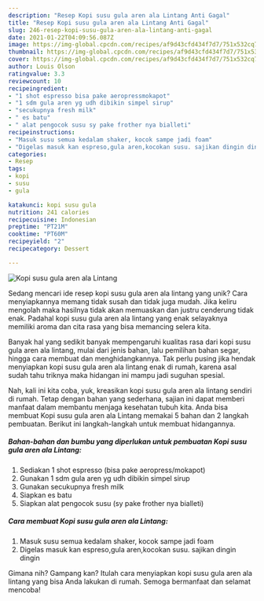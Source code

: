 ```yaml
---
description: "Resep Kopi susu gula aren ala Lintang Anti Gagal"
title: "Resep Kopi susu gula aren ala Lintang Anti Gagal"
slug: 246-resep-kopi-susu-gula-aren-ala-lintang-anti-gagal
date: 2021-01-22T04:09:56.087Z
image: https://img-global.cpcdn.com/recipes/af9d43cfd434f7d7/751x532cq70/kopi-susu-gula-aren-ala-lintang-foto-resep-utama.jpg
thumbnail: https://img-global.cpcdn.com/recipes/af9d43cfd434f7d7/751x532cq70/kopi-susu-gula-aren-ala-lintang-foto-resep-utama.jpg
cover: https://img-global.cpcdn.com/recipes/af9d43cfd434f7d7/751x532cq70/kopi-susu-gula-aren-ala-lintang-foto-resep-utama.jpg
author: Louis Olson
ratingvalue: 3.3
reviewcount: 10
recipeingredient:
- "1 shot espresso bisa pake aeropressmokapot"
- "1 sdm gula aren yg udh dibikin simpel sirup"
- "secukupnya fresh milk"
- " es batu"
- " alat pengocok susu sy pake frother nya bialleti"
recipeinstructions:
- "Masuk susu semua kedalam shaker, kocok sampe jadi foam"
- "Digelas masuk kan espreso,gula aren,kocokan susu. sajikan dingin dingin"
categories:
- Resep
tags:
- kopi
- susu
- gula

katakunci: kopi susu gula 
nutrition: 241 calories
recipecuisine: Indonesian
preptime: "PT21M"
cooktime: "PT60M"
recipeyield: "2"
recipecategory: Dessert

---
```



![Kopi susu gula aren ala Lintang](https://img-global.cpcdn.com/recipes/af9d43cfd434f7d7/751x532cq70/kopi-susu-gula-aren-ala-lintang-foto-resep-utama.jpg)

Sedang mencari ide resep kopi susu gula aren ala lintang yang unik? Cara menyiapkannya memang tidak susah dan tidak juga mudah. Jika keliru mengolah maka hasilnya tidak akan memuaskan dan justru cenderung tidak enak. Padahal kopi susu gula aren ala lintang yang enak selayaknya memiliki aroma dan cita rasa yang bisa memancing selera kita.

Banyak hal yang sedikit banyak mempengaruhi kualitas rasa dari kopi susu gula aren ala lintang, mulai dari jenis bahan, lalu pemilihan bahan segar, hingga cara membuat dan menghidangkannya. Tak perlu pusing jika hendak menyiapkan kopi susu gula aren ala lintang enak di rumah, karena asal sudah tahu triknya maka hidangan ini mampu jadi suguhan spesial.




Nah, kali ini kita coba, yuk, kreasikan kopi susu gula aren ala lintang sendiri di rumah. Tetap dengan bahan yang sederhana, sajian ini dapat memberi manfaat dalam membantu menjaga kesehatan tubuh kita. Anda bisa membuat Kopi susu gula aren ala Lintang memakai 5 bahan dan 2 langkah pembuatan. Berikut ini langkah-langkah untuk membuat hidangannya.

<!--inarticleads1-->

##### Bahan-bahan dan bumbu yang diperlukan untuk pembuatan Kopi susu gula aren ala Lintang:

1. Sediakan 1 shot espresso (bisa pake aeropress/mokapot)
1. Gunakan 1 sdm gula aren yg udh dibikin simpel sirup
1. Gunakan secukupnya fresh milk
1. Siapkan  es batu
1. Siapkan  alat pengocok susu (sy pake frother nya bialleti)




<!--inarticleads2-->

##### Cara membuat Kopi susu gula aren ala Lintang:

1. Masuk susu semua kedalam shaker, kocok sampe jadi foam
1. Digelas masuk kan espreso,gula aren,kocokan susu. sajikan dingin dingin




Gimana nih? Gampang kan? Itulah cara menyiapkan kopi susu gula aren ala lintang yang bisa Anda lakukan di rumah. Semoga bermanfaat dan selamat mencoba!
